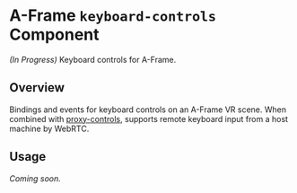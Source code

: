 # A-Frame `keyboard-controls` Component

*(In Progress)* Keyboard controls for A-Frame.

## Overview

Bindings and events for keyboard controls on an A-Frame VR scene. When combined with [proxy-controls](https://github.com/donmccurdy/aframe-proxy-controls), supports remote keyboard input from a host machine by WebRTC.

## Usage

*Coming soon.*
